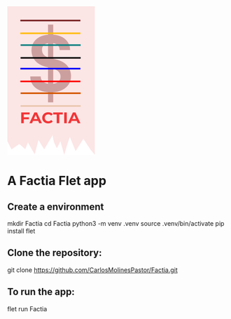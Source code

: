 ![Factia Icon](https://github.com/CarlosMolinesPastor/Factia/blob/main/assets/icon.png)
# A Factia Flet app

## Create a environment
mkdir Factia
cd Factia
python3 -m venv .venv
source .venv/bin/activate
pip install flet

## Clone the repository:
git clone https://github.com/CarlosMolinesPastor/Factia.git

## To run the app:
flet run Factia
```
